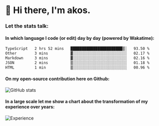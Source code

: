 # 👋 Hi there, I'm akos. 


### Let the stats talk:


#### In which language I code (or edit) day by day (powered by Wakatime): 

<!--START_SECTION:waka-->

```txt
TypeScript   2 hrs 52 mins   ███████████████████████▒░   93.50 %
Other        3 mins          ▓░░░░░░░░░░░░░░░░░░░░░░░░   02.17 %
Markdown     3 mins          ▓░░░░░░░░░░░░░░░░░░░░░░░░   02.16 %
JSON         2 mins          ▒░░░░░░░░░░░░░░░░░░░░░░░░   01.18 %
HTML         1 min           ▒░░░░░░░░░░░░░░░░░░░░░░░░   00.96 %
```

<!--END_SECTION:waka-->

#### On my open-source contribution here on Github:
 
![GitHub stats](https://github-readme-stats.vercel.app/api?username=akosbalasko)

#### In a large scale let me show a chart about the transformation of my experience over years:   

![Experience](https://cr-skills-chart-widget.azurewebsites.net/api/api?username=akosbalasko)
